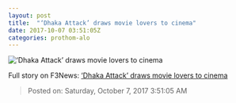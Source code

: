 ```yaml
---
layout: post
title:  "‘Dhaka Attack’ draws movie lovers to cinema"
date: 2017-10-07 03:51:05Z
categories: prothom-alo
---
```


![‘Dhaka Attack’ draws movie lovers to cinema](http://en.prothom-alo.com/contents/cache/images/1200x630x1/uploads/media/2017/10/07/6c7ebe7c48014272276758f9a7fd3c1c-Dhaka-Attacktt.jpg?jadewits_media_id=151323)




Full story on F3News: [‘Dhaka Attack’ draws movie lovers to cinema](http://www.f3nws.com/n/Z4S2RH)

> Posted on: Saturday, October 7, 2017 3:51:05 AM
